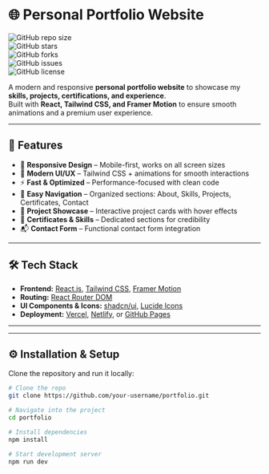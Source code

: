# 🌐 Personal Portfolio Website

![GitHub repo size](https://img.shields.io/github/repo-size/your-username/portfolio)  
![GitHub stars](https://img.shields.io/github/stars/your-username/portfolio?style=social)  
![GitHub forks](https://img.shields.io/github/forks/your-username/portfolio?style=social)  
![GitHub issues](https://img.shields.io/github/issues/your-username/portfolio)  
![GitHub license](https://img.shields.io/github/license/your-username/portfolio)  

A modern and responsive **personal portfolio website** to showcase my **skills, projects, certifications, and experience**.  
Built with **React, Tailwind CSS, and Framer Motion** to ensure smooth animations and a premium user experience.  

---

## 🚀 Features
- 📱 **Responsive Design** – Mobile-first, works on all screen sizes  
- 🎨 **Modern UI/UX** – Tailwind CSS + animations for smooth interactions  
- ⚡ **Fast & Optimized** – Performance-focused with clean code  
- 🧭 **Easy Navigation** – Organized sections: About, Skills, Projects, Certificates, Contact  
- 📂 **Project Showcase** – Interactive project cards with hover effects  
- 📜 **Certificates & Skills** – Dedicated sections for credibility  
- 📬 **Contact Form** – Functional contact form integration  

---

## 🛠️ Tech Stack
- **Frontend:** [React.js](https://react.dev/), [Tailwind CSS](https://tailwindcss.com/), [Framer Motion](https://www.framer.com/motion/)  
- **Routing:** [React Router DOM](https://reactrouter.com/)  
- **UI Components & Icons:** [shadcn/ui](https://ui.shadcn.com/), [Lucide Icons](https://lucide.dev/)  
- **Deployment:** [Vercel](https://vercel.com/), [Netlify](https://www.netlify.com/), or [GitHub Pages](https://pages.github.com/)  

---

---

## ⚙️ Installation & Setup

Clone the repository and run it locally:

```bash
# Clone the repo
git clone https://github.com/your-username/portfolio.git

# Navigate into the project
cd portfolio

# Install dependencies
npm install

# Start development server
npm run dev
